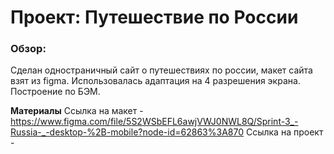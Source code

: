 # Проект: Путешествие по России

### Обзор:
 Сделан одностраничный сайт о путешествиях по россии, макет сайта взят из figma. Использовалась адаптация на 4 разрешения экрана. Построение по БЭМ.

**Материалы**
Ссылка на макет - https://www.figma.com/file/5S2WSbEFL6awjVWJ0NWL8Q/Sprint-3_-Russia-_-desktop-%2B-mobile?node-id=62863%3A870
Ссылка на проект - 


